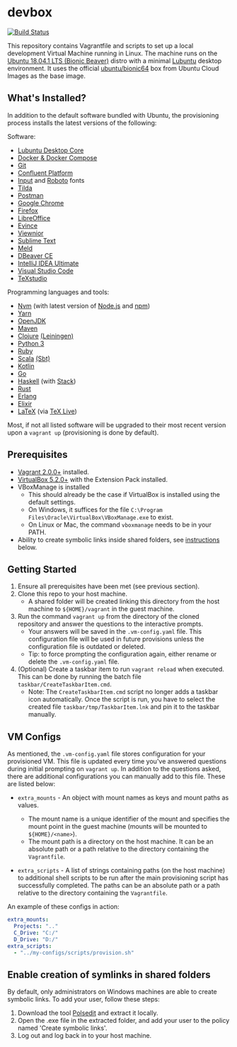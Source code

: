 # devbox

[![Build Status](https://img.shields.io/travis/com/xtangle/devbox.svg)](https://travis-ci.com/xtangle/devbox)

This repository contains Vagrantfile and scripts to set up a local development Virtual Machine running in Linux.
The machine runs on the [Ubuntu 18.04.1 LTS (Bionic Beaver)](http://releases.ubuntu.com/18.04.1/) distro with a minimal
[Lubuntu](https://lubuntu.net/) desktop environment. It uses the official [ubuntu/bionic64](https://app.vagrantup.com/ubuntu/boxes/bionic64) box 
from Ubuntu Cloud Images as the base image.

## What's Installed?

In addition to the default software bundled with Ubuntu, the provisioning process installs the latest versions of the following:

Software:

- [Lubuntu Desktop Core](https://packages.ubuntu.com/bionic/lubuntu-core)
- [Docker & Docker Compose](https://www.docker.com/)
- [Git](https://git-scm.com/)
- [Confluent Platform](https://www.confluent.io/product/confluent-platform/)
- [Input](http://input.fontbureau.com/) and [Roboto](https://fonts.google.com/specimen/Roboto) fonts
- [Tilda](https://github.com/lanoxx/tilda)
- [Postman](https://www.getpostman.com/)
- [Google Chrome](https://www.google.com/chrome/)
- [Firefox](https://www.mozilla.org/en-US/firefox/)
- [LibreOffice](https://www.libreoffice.org/)
- [Evince](https://wiki.gnome.org/Apps/Evince)
- [Viewnior](http://siyanpanayotov.com/project/viewnior)
- [Sublime Text](https://www.sublimetext.com/)
- [Meld](http://meldmerge.org/)
- [DBeaver CE](https://dbeaver.io/)
- [IntelliJ IDEA Ultimate](https://www.jetbrains.com/idea/)
- [Visual Studio Code](https://code.visualstudio.com/)
- [TeXstudio](https://www.texstudio.org/)

Programming languages and tools:

- [Nvm](https://github.com/creationix/nvm) (with latest version of [Node.js](https://nodejs.org) and [npm](https://www.npmjs.com/))
- [Yarn](https://yarnpkg.com/en/)
- [OpenJDK](https://openjdk.java.net/)
- [Maven](https://maven.apache.org/)
- [Clojure](https://clojure.org/) [(Leiningen)](https://leiningen.org/)
- [Python 3](https://www.python.org/)
- [Ruby](https://www.ruby-lang.org/en/)
- [Scala](https://www.scala-lang.org/) [(Sbt)](https://www.scala-sbt.org/)
- [Kotlin](https://kotlinlang.org/)
- [Go](https://golang.org/)
- [Haskell](https://www.haskell.org/) (with [Stack](https://docs.haskellstack.org/en/stable/README/))
- [Rust](https://www.rust-lang.org/)
- [Erlang](https://www.erlang.org/)
- [Elixir](https://elixir-lang.org/)
- [LaTeX](https://www.latex-project.org/) (via [TeX Live](https://www.tug.org/texlive/))

Most, if not all listed software will be upgraded to their most recent version upon a `vagrant up` (provisioning is done by default).

## Prerequisites

- [Vagrant 2.0.0+](https://www.vagrantup.com/downloads.html) installed.
- [VirtualBox 5.2.0+](https://www.virtualbox.org/wiki/Downloads) with the Extension Pack installed.
- VBoxManage is installed
   - This should already be the case if VirtualBox is installed using the default settings.
   - On Windows, it suffices for the file `C:\Program Files\Oracle\VirtualBox\VBoxManage.exe` to exist.
   - On Linux or Mac, the command `vboxmanage` needs to be in your PATH.
- Ability to create symbolic links inside shared folders, see [instructions](#enable-creation-of-symlinks-in-shared-folders) below.

## Getting Started

1. Ensure all prerequisites have been met (see previous section).
1. Clone this repo to your host machine. 
   - A shared folder will be created linking this directory from the host machine to `${HOME}/vagrant` in the guest machine. 
1. Run the command `vagrant up` from the directory of the cloned repository and answer the questions to the interactive prompts.
   - Your answers will be saved in the `.vm-config.yaml` file. This configuration file will be used in future provisions unless the configuration file is outdated or deleted. 
   - Tip: to force prompting the configuration again, either rename or delete the `.vm-config.yaml` file.
1. (Optional) Create a taskbar item to run `vagrant reload` when executed. This can be done by running the batch file `taskbar/CreateTaskbarItem.cmd`.
   - Note: The `CreateTaskbarItem.cmd` script no longer adds a taskbar icon automatically. Once the script is run, you have to select the created file `taskbar/tmp/TaskbarItem.lnk` and pin it to the taskbar manually.

## VM Configs

As mentioned, the `.vm-config.yaml` file stores configuration for your provisioned VM. This file is updated every time you've
answered questions during initial prompting on `vagrant up`. In addition to the questions asked, there are additional configurations
you can manually add to this file. These are listed below:

- `extra_mounts` - An object with mount names as keys and mount paths as values. 
    - The mount name is a unique identifier of the mount and specifies the mount point in the guest machine (mounts will be mounted to `${HOME}/<name>`).
    - The mount path is a directory on the host machine. It can be an absolute path or a path relative to the directory containing the `Vagrantfile`.
    
- `extra_scripts` - A list of strings containing paths (on the host machine) to additional shell scripts to be run after the main provisioning 
    script has successfully completed. The paths can be an absolute path or a path relative to the directory containing the `Vagrantfile`. 

An example of these configs in action:

```yaml
extra_mounts:
  Projects: ".."
  C_Drive: "C:/"
  D_Drive: "D:/"
extra_scripts:
  - "../my-configs/scripts/provision.sh"
```

## Enable creation of symlinks in shared folders

By default, only administrators on Windows machines are able to create symbolic links. To add your user, follow these steps:

1. Download the tool [Polsedit](http://www.southsoftware.com/) and extract it locally.
1. Open the .exe file in the extracted folder, and add your user to the policy named 'Create symbolic links'.
1. Log out and log back in to your host machine.
